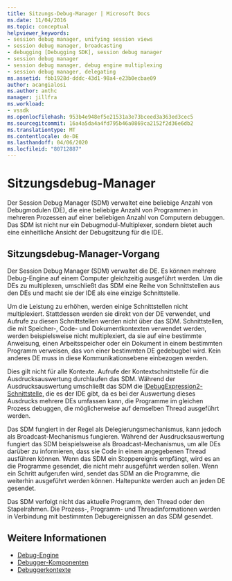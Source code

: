 ```yaml
---
title: Sitzungs-Debug-Manager | Microsoft Docs
ms.date: 11/04/2016
ms.topic: conceptual
helpviewer_keywords:
- session debug manager, unifying session views
- session debug manager, broadcasting
- debugging [Debugging SDK], session debug manager
- session debug manager
- session debug manager, debug engine multiplexing
- session debug manager, delegating
ms.assetid: fbb1928d-dddc-43d1-98a4-e23b0ecbae09
author: acangialosi
ms.author: anthc
manager: jillfra
ms.workload:
- vssdk
ms.openlocfilehash: 953b4e948ef5e21531a3e73bceed3a363ed3cec5
ms.sourcegitcommit: 16a4a5da4a4fd795b46a0869ca2152f2d36e6db2
ms.translationtype: MT
ms.contentlocale: de-DE
ms.lasthandoff: 04/06/2020
ms.locfileid: "80712887"
---
```

# <a name="session-debug-manager"></a>Sitzungsdebug-Manager
Der Session Debug Manager (SDM) verwaltet eine beliebige Anzahl von Debugmodulen (DE), die eine beliebige Anzahl von Programmen in mehreren Prozessen auf einer beliebigen Anzahl von Computern debuggen. Das SDM ist nicht nur ein Debugmodul-Multiplexer, sondern bietet auch eine einheitliche Ansicht der Debugsitzung für die IDE.

## <a name="session-debug-manager-operation"></a>Sitzungsdebug-Manager-Vorgang
 Der Session Debug Manager (SDM) verwaltet die DE. Es können mehrere Debug-Engine auf einem Computer gleichzeitig ausgeführt werden. Um die DEs zu multiplexen, umschließt das SDM eine Reihe von Schnittstellen aus den DEs und macht sie der IDE als eine einzige Schnittstelle.

 Um die Leistung zu erhöhen, werden einige Schnittstellen nicht multiplexiert. Stattdessen werden sie direkt von der DE verwendet, und Aufrufe zu diesen Schnittstellen werden nicht über das SDM. Schnittstellen, die mit Speicher-, Code- und Dokumentkontexten verwendet werden, werden beispielsweise nicht multiplexiert, da sie auf eine bestimmte Anweisung, einen Arbeitsspeicher oder ein Dokument in einem bestimmten Programm verweisen, das von einer bestimmten DE gedebugbel wird. Kein anderes DE muss in diese Kommunikationsebene einbezogen werden.

 Dies gilt nicht für alle Kontexte. Aufrufe der Kontextschnittstelle für die Ausdrucksauswertung durchlaufen das SDM. Während der Ausdrucksauswertung umschließt das SDM die [IDebugExpression2-Schnittstelle,](../../extensibility/debugger/reference/idebugexpression2.md) die es der IDE gibt, da es bei der Auswertung dieses Ausdrucks mehrere DEs umfassen kann, die Programme im gleichen Prozess debuggen, die möglicherweise auf demselben Thread ausgeführt werden.

 Das SDM fungiert in der Regel als Delegierungsmechanismus, kann jedoch als Broadcast-Mechanismus fungieren. Während der Ausdrucksauswertung fungiert das SDM beispielsweise als Broadcast-Mechanismus, um alle DEs darüber zu informieren, dass sie Code in einem angegebenen Thread ausführen können. Wenn das SDM ein Stoppereignis empfängt, wird es an die Programme gesendet, die nicht mehr ausgeführt werden sollen. Wenn ein Schritt aufgerufen wird, sendet das SDM an die Programme, die weiterhin ausgeführt werden können. Haltepunkte werden auch an jeden DE gesendet.

 Das SDM verfolgt nicht das aktuelle Programm, den Thread oder den Stapelrahmen. Die Prozess-, Programm- und Threadinformationen werden in Verbindung mit bestimmten Debugereignissen an das SDM gesendet.

## <a name="see-also"></a>Weitere Informationen
- [Debug-Engine](../../extensibility/debugger/debug-engine.md)
- [Debugger-Komponenten](../../extensibility/debugger/debugger-components.md)
- [Debuggerkontexte](../../extensibility/debugger/debugger-contexts.md)
